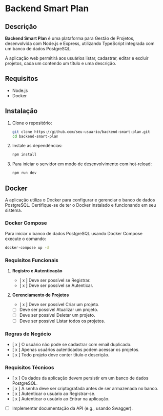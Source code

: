 # Backend Smart Plan

## Descrição

**Backend Smart Plan** é uma plataforma para Gestão de Projetos, desenvolvida com Node.js e Express, utilizando TypeScript integrada com um banco de dados PostgreSQL.

A aplicação web permitirá aos usuários listar, cadastrar, editar e excluir projetos, cada um contendo um título e uma descrição.

## Requisitos

- Node.js
- Docker

## Instalação

1. Clone o repositório:

   ```sh
   git clone https://github.com/seu-usuario/backend-smart-plan.git
   cd backend-smart-plan
   ```

2. Instale as dependências:

   ```sh
   npm install
   ```

3. Para iniciar o servidor em modo de desenvolvimento com hot-reload:

   ```sh
   npm run dev
   ```

## Docker

A aplicação utiliza o Docker para configurar e gerenciar o banco de dados PostgreSQL. Certifique-se de ter o Docker instalado e funcionando em seu sistema.

### Docker Compose

Para iniciar o banco de dados PostgreSQL usando Docker Compose execute o comando:

```sh
docker-compose up -d
```

### Requisitos Funcionais

1. **Registro e Autenticação**

   - [ x ] Deve ser possível se Registrar.
   - [ x ] Deve ser possível se Autenticar.

2. **Gerenciamento de Projetos**

   - [ x ] Deve ser possível Criar um projeto.
   - [ ] Deve ser possível Atualizar um projeto.
   - [ ] Deve ser possível Deletar um projeto.
   - [ ] Deve ser possível Listar todos os projetos.

### Regras de Negócio

- [ x ] O usuário não pode se cadastrar com email duplicado.
- [ x ] Apenas usuários autenticados podem acessar os projetos.
- [ x ] Todo projeto deve conter título e descrição.

### Requisitos Técnicos

- [ x ] Os dados da aplicação devem persistir em um banco de dados PostgreSQL.
- [ x ] A senha deve ser criptografada antes de ser armazenada no banco.
- [ x ] Autenticar o usuário ao Registrar-se.
- [ x ] Autenticar o usuário ao Entrar na aplicação.
- [ ] Implementar documentação da API (e.g., usando Swagger).

